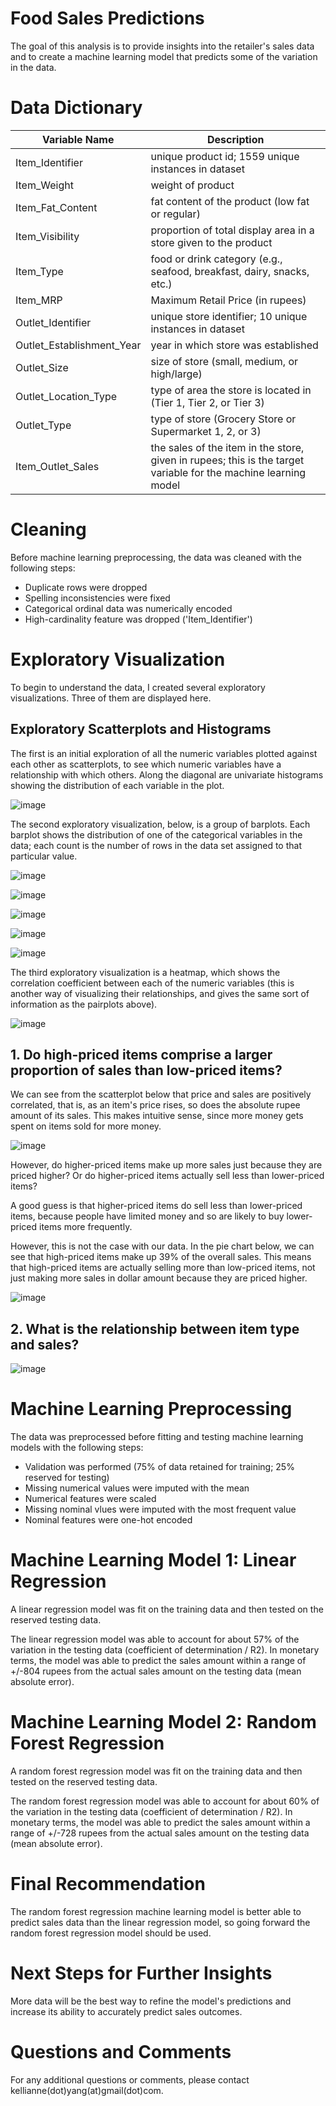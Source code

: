 # **Food Sales Predictions**
The goal of this analysis is to provide insights into the retailer's sales data and to create a machine learning model that predicts some of the variation in the data.

# **Data Dictionary**
|**Variable Name**|	**Description**|
| ----- | ----- |
|Item_Identifier|	unique product id; 1559 unique instances in dataset|
|Item_Weight|	weight of product|
|Item_Fat_Content|	fat content of the product (low fat or regular)|
|Item_Visibility|	proportion of total display area in a store given to the product|
|Item_Type|	food or drink category (e.g., seafood, breakfast, dairy, snacks, etc.)|
|Item_MRP|	Maximum Retail Price (in rupees)|
|Outlet_Identifier|	unique store identifier; 10 unique instances in dataset|
|Outlet_Establishment_Year|	year in which store was established|
|Outlet_Size|	size of store (small, medium, or high/large)|
|Outlet_Location_Type|type of area the store is located in (Tier 1, Tier 2, or Tier 3)|
|Outlet_Type|	type of store (Grocery Store or Supermarket 1, 2, or 3)|
|Item_Outlet_Sales|	the sales of the item in the store, given in rupees; this is the target variable for the machine learning model|

# **Cleaning**
Before machine learning preprocessing, the data was cleaned with the following steps:

- Duplicate rows were dropped
- Spelling inconsistencies were fixed
- Categorical ordinal data was numerically encoded
- High-cardinality feature was dropped ('Item_Identifier')

# **Exploratory Visualization**
To begin to understand the data, I created several exploratory visualizations. Three of them are displayed here.

## Exploratory Scatterplots and Histograms
The first is an initial exploration of all the numeric variables plotted against each other as scatterplots, to see which numeric variables have a relationship with which others. Along the diagonal are univariate histograms showing the distribution of each variable in the plot.

![image](https://github.com/kellianneyang/food-sales-predictions/blob/main/images/food%20sales%20pairplots.png)

The second exploratory visualization, below, is a group of barplots. Each barplot shows the distribution of one of the categorical variables in the data; each count is the number of rows in the data set assigned to that particular value.

![image](https://github.com/kellianneyang/food-sales-predictions/blob/main/images/item%20fat%20content%20barplot.png)

![image](https://github.com/kellianneyang/food-sales-predictions/blob/main/images/item%20type%20barplot.png)

![image](https://github.com/kellianneyang/food-sales-predictions/blob/main/images/outlet%20size%20barplot.png)

![image](https://github.com/kellianneyang/food-sales-predictions/blob/main/images/outlet%20location%20type%20barplot.png)

![image](https://github.com/kellianneyang/food-sales-predictions/blob/main/images/outlet%20type%20barplot.png)

The third exploratory visualization is a heatmap, which shows the correlation coefficient between each of the numeric variables (this is another way of visualizing their relationships, and gives the same sort of information as the pairplots above). 

![image](https://github.com/kellianneyang/food-sales-predictions/blob/main/images/food%20sales%20heatmap.png)

## 1. Do high-priced items comprise a larger proportion of sales than low-priced items?

We can see from the scatterplot below that price and sales are positively correlated, that is, as an item's price rises, so does the absolute rupee amount of its sales. This makes intuitive sense, since more money gets spent on items sold for more money.

![image](https://github.com/kellianneyang/food-sales-predictions/blob/main/images/item%20price%20correlation%20with%20sales.png)

However, do higher-priced items make up more sales just because they are priced higher? Or do higher-priced items actually sell less than lower-priced items?

A good guess is that higher-priced items do sell less than lower-priced items, because people have limited money and so are likely to buy lower-priced items more frequently. 

However, this is not the case with our data. In the pie chart below, we can see that high-priced items make up 39% of the overall sales. This means that high-priced items are actually selling more than low-priced items, not just making more sales in dollar amount because they are priced higher.

![image](https://github.com/kellianneyang/food-sales-predictions/blob/main/images/proportion%20of%20sales%20pie%20chart.png)

## 2. What is the relationship between item type and sales?

![image](https://github.com/kellianneyang/food-sales-predictions/blob/main/images/sales%20across%20item%20types.png)

# **Machine Learning Preprocessing**

The data was preprocessed before fitting and testing machine learning models with the following steps:

- Validation was performed (75% of data retained for training; 25% reserved for testing)
- Missing numerical values were imputed with the mean
- Numerical features were scaled
- Missing nominal vlues were imputed with the most frequent value
- Nominal features were one-hot encoded

# **Machine Learning Model 1: Linear Regression**

A linear regression model was fit on the training data and then tested on the reserved testing data. 

The linear regression model was able to account for about 57% of the variation in the testing data (coefficient of determination / R2). In monetary terms, the model was able to predict the sales amount within a range of +/-804 rupees from the actual sales amount on the testing data (mean absolute error). 

# **Machine Learning Model 2: Random Forest Regression**

A random forest regression model was fit on the training data and then tested on the reserved testing data. 

The random forest regression model was able to account for about 60% of the variation in the testing data (coefficient of determination / R2). In monetary terms, the model was able to predict the sales amount within a range of +/-728 rupees from the actual sales amount on the testing data (mean absolute error). 

# **Final Recommendation**

The random forest regression machine learning model is better able to predict sales data than the linear regression model, so going forward the random forest regression model should be used. 

# **Next Steps for Further Insights**

More data will be the best way to refine the model's predictions and increase its ability to accurately predict sales outcomes. 

# **Questions and Comments**

For any additional questions or comments, please contact kellianne(dot)yang(at)gmail(dot)com.
